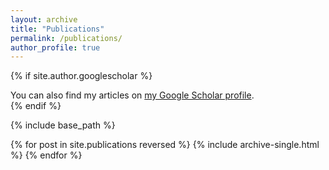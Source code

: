 ```yaml
---
layout: archive
title: "Publications"
permalink: /publications/
author_profile: true
---
```


{% if site.author.googlescholar %}
  <div class="wordwrap">You can also find my articles on <a href="{https://scholar.google.com/citations?user=CK8Avk8AAAAJ&hl=en&oi=ao}">my Google Scholar profile</a>.</div>
{% endif %}

{% include base_path %}

{% for post in site.publications reversed %}
  {% include archive-single.html %}
{% endfor %}
